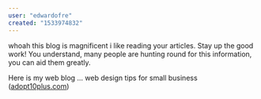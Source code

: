 ```yaml
---
user: "edwardofre"
created: "1533974832"
---
```


whoah this blog is magnificent i like reading your articles.
Stay up the good work! You understand, many people are hunting round for this information, you can aid 
them greatly.

Here is my web blog ... web design tips for small business (<a href="http://adopt10Plus.com/groups/membership-internet-style-and-improvement/">adopt10plus.com</a>)
